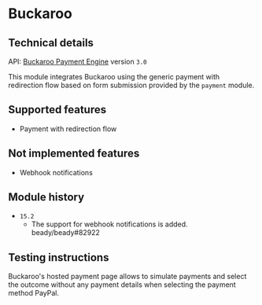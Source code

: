 # Buckaroo

## Technical details

API: [Buckaroo Payment Engine](https://www.pronamic.nl/wp-content/uploads/2013/04/BPE-3.0-Gateway-HTML.1.02.pdf)
version `3.0`

This module integrates Buckaroo using the generic payment with redirection flow based on form
submission provided by the `payment` module.

## Supported features

- Payment with redirection flow

## Not implemented features

- Webhook notifications

## Module history

- `15.2`
  - The support for webhook notifications is added. beady/beady#82922

## Testing instructions

Buckaroo's hosted payment page allows to simulate payments and select the outcome without any
payment details when selecting the payment method PayPal.
